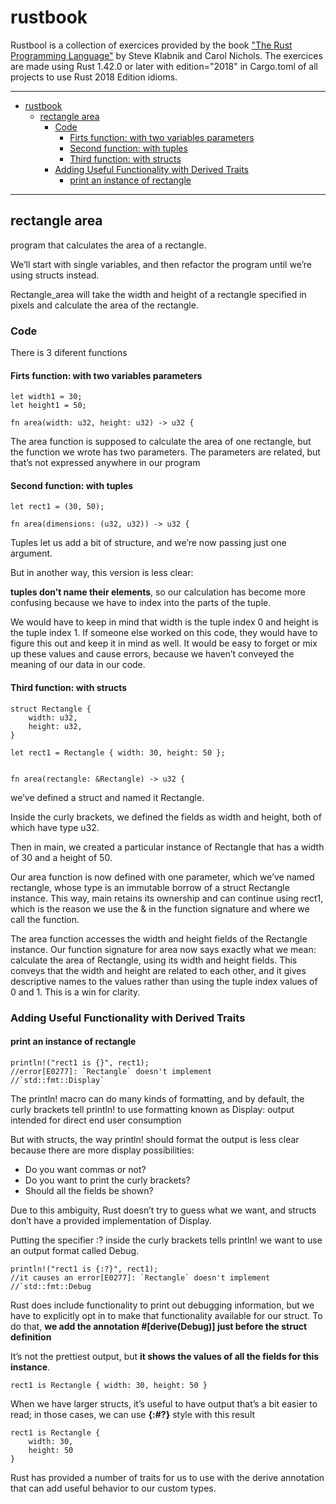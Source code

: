 # rustbook
Rustbool is a collection of exercices provided by the book ["The Rust Programming Language"](https://doc.rust-lang.org/book/title-page.html) by Steve Klabnik and Carol Nichols.
The exercices are made using Rust 1.42.0 or later with edition="2018" in Cargo.toml of all projects to use Rust 2018 Edition idioms. 

<hr>

- [rustbook](#rustbook)
  - [rectangle area](#rectangle-area)
    - [Code](#code)
      - [Firts function: with two variables parameters](#firts-function-with-two-variables-parameters)
      - [Second function: with tuples](#second-function-with-tuples)
      - [Third function: with structs](#third-function-with-structs)
    - [Adding Useful Functionality with Derived Traits](#adding-useful-functionality-with-derived-traits)
      - [print an instance of rectangle](#print-an-instance-of-rectangle)
  
<hr>

## rectangle area

program that calculates the area of a rectangle.

We’ll start with single variables, and then refactor the program until we’re using structs instead.

Rectangle_area will take the width and height of a rectangle specified in pixels and calculate the area of the rectangle.

### Code

There is 3 diferent functions

#### Firts function: with two variables parameters

```
let width1 = 30;
let height1 = 50;

fn area(width: u32, height: u32) -> u32 {

```

The area function is supposed to calculate the area of one rectangle, but the function we wrote has two parameters. The parameters are related, but that’s not expressed anywhere in our program

#### Second function: with tuples

```
let rect1 = (30, 50);

fn area(dimensions: (u32, u32)) -> u32 {

```

Tuples let us add a bit of structure, and we’re now passing just one argument. 

But in another way, this version is less clear: 

**tuples don’t name their elements**, so our calculation has become more confusing because we have to index into the parts of the tuple.

We would have to keep in mind that width is the tuple index 0 and height is the tuple index 1. If someone else worked on this code, they would have to figure this out and keep it in mind as well. It would be easy to forget or mix up these values and cause errors, because we haven’t conveyed the meaning of our data in our code.

#### Third function: with structs

```
struct Rectangle {
    width: u32,
    height: u32,
}

let rect1 = Rectangle { width: 30, height: 50 };


fn area(rectangle: &Rectangle) -> u32 {

```

we’ve defined a struct and named it Rectangle. 

Inside the curly brackets, we defined the fields as width and height, both of which have type u32. 

Then in main, we created a particular instance of Rectangle that has a width of 30 and a height of 50.

Our area function is now defined with one parameter, which we’ve named rectangle, whose type is an immutable borrow of a struct Rectangle instance. This way, main retains its ownership and can continue using rect1, which is the reason we use the & in the function signature and where we call the function.

The area function accesses the width and height fields of the Rectangle instance. Our function signature for area now says exactly what we mean: calculate the area of Rectangle, using its width and height fields. This conveys that the width and height are related to each other, and it gives descriptive names to the values rather than using the tuple index values of 0 and 1. This is a win for clarity.

### Adding Useful Functionality with Derived Traits

#### print an instance of rectangle

```
println!("rect1 is {}", rect1); 
//error[E0277]: `Rectangle` doesn't implement 
//`std::fmt::Display`

```

The println! macro can do many kinds of formatting, and by default, the curly brackets tell println! to use formatting known as Display: output intended for direct end user consumption

But with structs, the way println! should format the output is less clear because there are more display possibilities: 

- Do you want commas or not? 
- Do you want to print the curly brackets? 
- Should all the fields be shown?

Due to this ambiguity, Rust doesn’t try to guess what we want, and structs don’t have a provided implementation of Display.

Putting the specifier :? inside the curly brackets tells println! we want to use an output format called Debug. 

```
println!("rect1 is {:?}", rect1); 
//it causes an error[E0277]: `Rectangle` doesn't implement 
//`std::fmt::Debug

```
Rust does include functionality to print out debugging information, but we have to explicitly opt in to make that functionality available for our struct. To do that, **we add the annotation #[derive(Debug)] just before the struct definition**

It’s not the prettiest output, but **it shows the values of all the fields for this instance**. 

```
rect1 is Rectangle { width: 30, height: 50 }

```

When we have larger structs, it’s useful to have output that’s a bit easier to read; in those cases, we can use **{:#?}** style with this result

```
rect1 is Rectangle {
    width: 30,
    height: 50
}

```
Rust has provided a number of traits for us to use with the derive annotation that can add useful behavior to our custom types.

